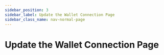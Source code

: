 ```yaml
---
sidebar_position: 3
sidebar_label: Update the Wallet Connection Page
sidebar_class_name: nav-normal-page
---
```


# Update the Wallet Connection Page
